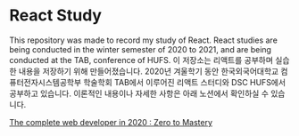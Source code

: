 # React Study

This repository was made to record my study of React. React studies are being conducted in the winter semester of 2020 to 2021, and are being conducted at the TAB, conference of HUFS.
이 저장소는 리액트를 공부하며 실습한 내용을 저장하기 위해 만들어졌습니다. 2020년 겨울학기 동안 한국외국어대학교 컴퓨터전자시스템공학부 학술학회 TAB에서 이루어진 리액트 스터디와 DSC HUFS에서 공부하고 있습니다. 이론적인 내용이나 자세한 사항은 아래 노션에서 확인하실 수 있습니다.


<a href="https://dnaideny.notion.site/The-complete-web-developer-in-2020-Zero-to-Mastery-6fbcab66fb5d4fc984b821c37c5ec3ce">The complete web developer in 2020 : Zero to Mastery</a>


